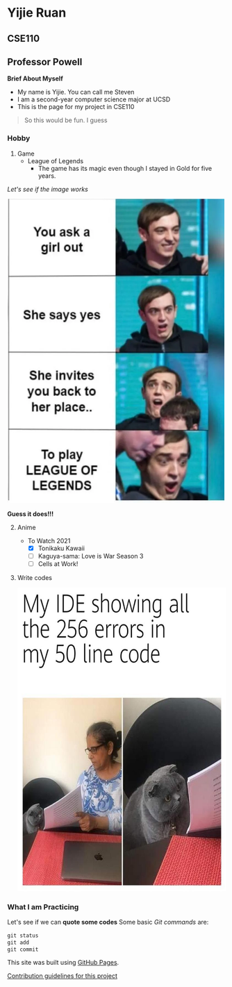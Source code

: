 # Yijie Ruan

## CSE110

## Professor Powell

**Brief About Myself**

* My name is Yijie. You can call me Steven
* I am a second-year computer science major at UCSD
* This is the page for my project in CSE110
>So this would be fun. I guess

### Hobby

1. Game
   - League of Legends
     - The game has its magic even though I stayed in Gold for five years.
     
  *Let's see if the image works*
   
   <img src ="d24336164ae9e2e046f363d7a526fb3.png" width = "500" height = "700">
   
   **Guess it does!!!**
  
2. Anime
   - To Watch 2021
     - [x] Tonikaku Kawaii
     - [ ] Kaguya-sama: Love is War Season 3
     - [ ] Cells at Work! 
3. Write codes

   <img src ="b33a3116e028ca8cd33e0341f044cc8.png" width = "500" height = "700">

### What I am Practicing

Let's see if we can **quote some codes** Some basic *Git commands* are:
```
git status
git add
git commit
```

This site was built using [GitHub Pages](https://pages.github.com/).

[Contribution guidelines for this project](README.md)
